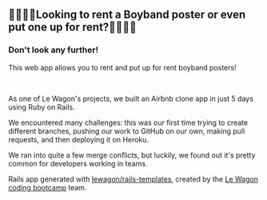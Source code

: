 ## 👨‍🎤🧑‍🎤Looking to rent a Boyband poster or even put one up for rent?👩‍🎤👨‍🎤
### Don't look any further!

<p>This web app allows you to rent and put up for rent boyband posters!</p>

<br>

<p>As one of Le Wagon's projects, we built an Airbnb clone app in just 5 days using Ruby on Rails.</p>

<p>We encountered many challenges: this was our first time trying to create different branches, pushing our work to GitHub on our own, making pull requests, and then deploying it on Heroku.</p>

<p>We ran into quite a few merge conflicts, but luckily, we found out it's pretty common for developers working in teams.</p>

Rails app generated with [lewagon/rails-templates](https://github.com/lewagon/rails-templates), created by the [Le Wagon coding bootcamp](https://www.lewagon.com) team.
